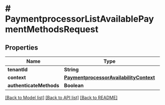 # # PaymentprocessorListAvailablePaymentMethodsRequest


## Properties 


Name | Type | Description | Notes
------------ | ------------- | ------------- | -------------
**tenantId**| **String** |   |
**context**| [**PaymentprocessorAvailabilityContext**](PaymentprocessorAvailabilityContext.md) |   |
**authenticateMethods**| **Boolean** |   | [optional]


[[Back to Model list]](../../README.md#models) [[Back to API list]](../../README.md#endpoints) [[Back to README]](../../README.md)

